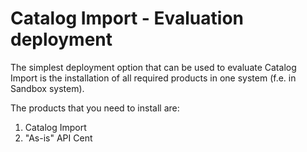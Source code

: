 # Catalog Import - Evaluation deployment

The simplest deployment option that can be used to evaluate Catalog Import is the installation of all required products in one system (f.e. in Sandbox system).

The products that you need to install are:

1. Catalog Import
2. "As-is" API Cent